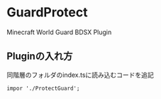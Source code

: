 # GuardProtect
Minecraft World Guard BDSX Plugin
## Pluginの入れ方
同階層のフォルダのindex.tsに読み込むコードを追記

```impor './ProtectGuard';```
